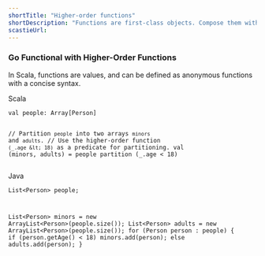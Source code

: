 ```yaml
---
shortTitle: "Higher-order functions"
shortDescription: "Functions are first-class objects. Compose them with guaranteed type safety. Use them anywhere, pass them to anything."
scastieUrl: 
---
```

<div class="wrap">
              <div class="scala-text scala-text-large">
                <h3>Go Functional with Higher-Order Functions</h3>
                <p>In Scala, functions are values, and can be defined as anonymous functions
  with a concise syntax.</p>
              </div>
              <div class="scala-code">
                <div class="code-element">
                  <div class="bar-code"><span>Scala</span></div>
                  <pre><code>val people: Array[Person]

// Partition `people` into two arrays `minors` and `adults`.
// Use the higher-order function `(_.age &lt; 18)` as a predicate for partitioning.
val (minors, adults) = people partition (_.age &lt; 18)</code></pre>
                </div>
              </div>
              <div class="scala-code">
                <div class="code-element">
                  <div class="bar-code"><span>Java</span></div>
                  <pre><code>List&lt;Person&gt; people;

List&lt;Person&gt; minors = new ArrayList&lt;Person&gt;(people.size());
List&lt;Person&gt; adults = new ArrayList&lt;Person&gt;(people.size());
for (Person person : people) {
    if (person.getAge() &lt; 18)
        minors.add(person);
    else
        adults.add(person);
}</code></pre>
                </div>
              </div>
              </div>